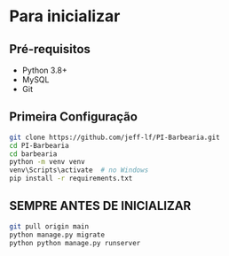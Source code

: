 # Para inicializar

## Pré-requisitos
- Python 3.8+
- MySQL
- Git

## Primeira Configuração
```bash
git clone https://github.com/jeff-lf/PI-Barbearia.git
cd PI-Barbearia
cd barbearia
python -m venv venv
venv\Scripts\activate  # no Windows
pip install -r requirements.txt
```

## SEMPRE ANTES DE INICIALIZAR
```bash
git pull origin main
python manage.py migrate
python python manage.py runserver
```